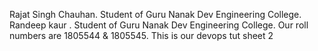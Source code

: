 Rajat Singh Chauhan. Student of Guru Nanak Dev Engineering College.
Randeep kaur . Student of Guru Nanak Dev Engineering College.
Our roll numbers are 1805544 & 1805545.
This is our devops tut sheet 2